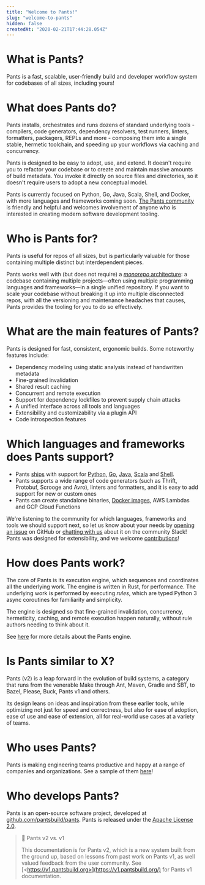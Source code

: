 ```yaml
---
title: "Welcome to Pants!"
slug: "welcome-to-pants"
hidden: false
createdAt: "2020-02-21T17:44:28.054Z"
---
```

What is Pants?
==============

Pants is a fast, scalable, user-friendly build and developer workflow system for codebases of all sizes, including yours! 

What does Pants do?
===================

Pants installs, orchestrates and runs dozens of standard underlying tools - compilers, code generators, dependency resolvers, test runners, linters, formatters, packagers, REPLs and more - composing them into a single stable, hermetic toolchain, and speeding up your workflows via caching and concurrency.

Pants is designed to be easy to adopt, use, and extend. It doesn't require you to refactor your codebase or to create and maintain massive amounts of build metadata. You invoke it directly on source files and directories, so it doesn't require users to adopt a new conceptual model.

Pants is currently focused on Python, Go, Java, Scala, Shell, and Docker, with more languages and frameworks coming soon. [The Pants community](doc:the-pants-community) is friendly and helpful and welcomes involvement of anyone who is interested in creating modern software development tooling.

Who is Pants for?
=================

Pants is useful for repos of all sizes, but is particularly valuable for those containing multiple distinct but interdependent pieces.

Pants works well with (but does not require) a [_monorepo_ architecture](https://blog.pantsbuild.org/the-monorepo-approach-to-code-management/): a codebase containing multiple projects—often using multiple programming languages and frameworks—in a single unified repository. If you want to scale your codebase without breaking it up into multiple disconnected repos, with all the versioning and maintenance headaches that causes, Pants provides the tooling for you to do so effectively.

What are the main features of Pants?
====================================

Pants is designed for fast, consistent, ergonomic builds. Some noteworthy features include:

- Dependency modeling using static analysis instead of handwritten metadata
- Fine-grained invalidation
- Shared result caching
- Concurrent and remote execution
- Support for dependency lockfiles to prevent supply chain attacks
- A unified interface across all tools and languages
- Extensibility and customizability via a plugin API
- Code introspection features

Which languages and frameworks does Pants support?
==================================================

- Pants [ships](page:language-support) with support for [Python](doc:python), [Go](doc:go), [Java](doc:jvm-overview), [Scala](doc:jvm-overview) and [Shell](doc:shell-overview).
- Pants supports a wide range of code generators (such as Thrift, Protobuf, Scrooge and Avro), linters and formatters, and it is easy to add support for new or custom ones
- Pants can create standalone binaries, [Docker images](doc:docker), AWS Lambdas and GCP Cloud Functions

We're listening to the community for which languages, frameworks and tools we should support next, so let us know about your needs by [opening an issue](https://github.com/pantsbuild/pants/issues/new/choose) on GitHub or [chatting with us](doc:the-pants-community) about it on the community Slack!  
Pants was designed for extensibility, and we welcome [contributions](doc:contributor-overview)!

How does Pants work?
====================

The core of Pants is its execution engine, which sequences and coordinates all the underlying work. The engine is written in Rust, for performance. The underlying work is performed by executing _rules_, which are typed Python 3 async coroutines for familiarity and simplicity. 

The engine is designed so that fine-grained invalidation, concurrency, hermeticity, caching, and remote execution happen naturally, without rule authors needing to think about it.

See [here](doc:how-does-pants-work) for more details about the Pants engine.

Is Pants similar to X?
======================

Pants (v2) is a leap forward in the evolution of build systems, a category that runs from the venerable Make through Ant, Maven, Gradle and SBT, to Bazel, Please, Buck, Pants v1 and others. 

Its design leans on ideas and inspiration from these earlier tools, while optimizing not just for speed and correctness, but also for ease of adoption, ease of use and ease of extension, all for real-world use cases at a variety of teams.

Who uses Pants?
===============

Pants is making engineering teams productive and happy at a range of companies and organizations. See a sample of them [here](page:who-uses-pants)!

Who develops Pants?
===================

Pants is an open-source software project, developed at [github.com/pantsbuild/pants](https://github.com/pantsbuild/pants). Pants is released under the [Apache License 2.0](https://github.com/pantsbuild/pants/blob/master/LICENSE).

> 📘 Pants v2 vs. v1
> 
> This documentation is for Pants v2, which is a new system built from the ground up, based on lessons from past work on Pants v1, as well valued feedback from the user community. See [\<https://v1.pantsbuild.org>](https://v1.pantsbuild.org/) for Pants v1 documentation.
